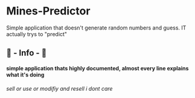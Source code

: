 # Mines-Predictor
Simple application that doesn't generate random numbers and guess. IT actually trys to "predict"

## 📝 - Info - 📝
#### simple application thats highly documented, almost every line explains what it's doing

###### sell or use or modifiy and resell i dont care
